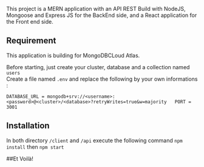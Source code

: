 This project is a MERN application  with an API REST Build with NodeJS, Mongoose and Express JS for the BackEnd side, and a React application for the Front end side.

## Requirement

This application is building for MongoDBCLoud Atlas.  

Before starting, just create your cluster, database and a collection named `users`  
Create a file named `.env`  and replace the following by your own informations :

`
DATABASE_URL = mongodb+srv://<username>:<password>@<cluster>/<database>?retryWrites=true&w=majority  
PORT = 3001
`

## Installation

In both directory `/client` and `/api` execute the following command `npm install` then `npm start`

##Et Voilà!
